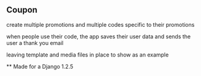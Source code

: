 ## Coupon

create multiple promotions and multiple codes specific to their promotions

when people use their code, the app saves their user data and sends the user a thank you email

leaving template and media files in place to show as an example

** Made for a Django 1.2.5